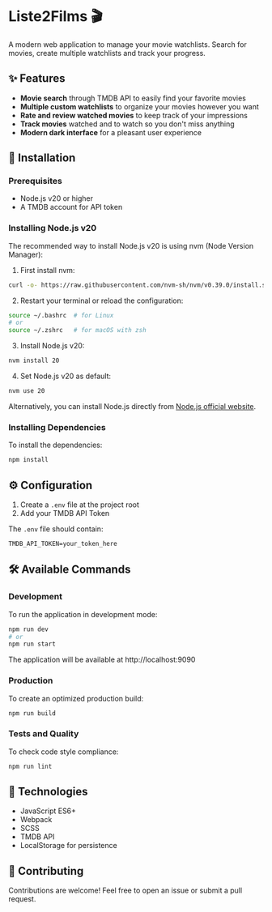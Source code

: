 # Liste2Films 🎬

A modern web application to manage your movie watchlists. Search for movies, create multiple watchlists and track your progress.

## ✨ Features

* **Movie search** through TMDB API to easily find your favorite movies
* **Multiple custom watchlists** to organize your movies however you want
* **Rate and review watched movies** to keep track of your impressions
* **Track movies** watched and to watch so you don't miss anything
* **Modern dark interface** for a pleasant user experience

## 🚀 Installation

### Prerequisites

* Node.js v20 or higher
* A TMDB account for API token

### Installing Node.js v20

The recommended way to install Node.js v20 is using nvm (Node Version Manager):

1. First install nvm:
```bash
curl -o- https://raw.githubusercontent.com/nvm-sh/nvm/v0.39.0/install.sh | bash
```

2. Restart your terminal or reload the configuration:
```bash
source ~/.bashrc  # for Linux
# or
source ~/.zshrc   # for macOS with zsh
```

3. Install Node.js v20:
```bash
nvm install 20
```

4. Set Node.js v20 as default:
```bash
nvm use 20
```

Alternatively, you can install Node.js directly from [Node.js official website](https://nodejs.org/).

### Installing Dependencies

To install the dependencies:

```bash
npm install
```

## ⚙️ Configuration

1. Create a `.env` file at the project root
2. Add your TMDB API Token

The `.env` file should contain:
```
TMDB_API_TOKEN=your_token_here
```

## 🛠️ Available Commands

### Development

To run the application in development mode:
```bash
npm run dev
# or
npm run start
```
The application will be available at http://localhost:9090

### Production

To create an optimized production build:
```bash
npm run build
```

### Tests and Quality

To check code style compliance:
```bash
npm run lint
```

## 🔧 Technologies

* JavaScript ES6+
* Webpack
* SCSS
* TMDB API
* LocalStorage for persistence

## 🤝 Contributing

Contributions are welcome! Feel free to open an issue or submit a pull request.